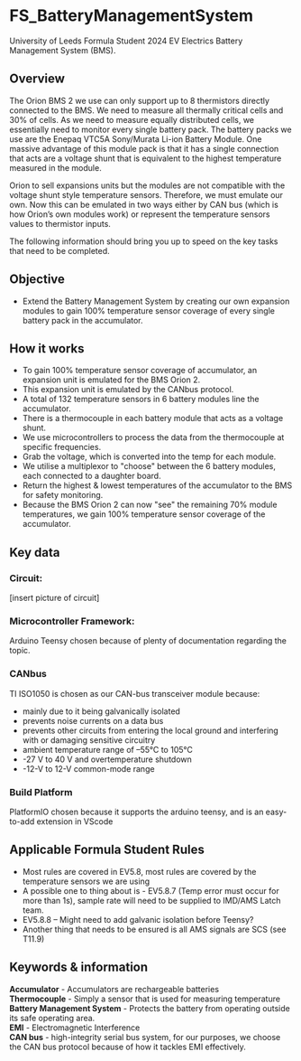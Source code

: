 # FS_BatteryManagementSystem
University of Leeds Formula Student 2024 EV Electrics Battery Management System (BMS).

## Overview
The Orion BMS 2 we use can only support up to 8 thermistors directly connected to the BMS. We need to measure all thermally critical cells and 30% of cells. As we need to measure equally distributed cells, we essentially need to monitor every single battery pack. The battery packs we use are the Enepaq VTC5A Sony/Murata Li-ion Battery Module. One massive advantage of this module pack is that it has a single connection that acts are a voltage shunt that is equivalent to the highest temperature measured in the module. 

Orion to sell expansions units but the modules are not compatible with the voltage shunt style temperature sensors. Therefore, we must emulate our own. Now this can be emulated in two ways either by CAN bus (which is how Orion’s own modules work) or represent the temperature sensors values to thermistor inputs. 

The following information should bring you up to speed on the key tasks that need to be completed.

## Objective
- Extend the Battery Management System by creating our own expansion modules to gain 100% temperature sensor coverage of every single battery pack in the accumulator.

## How it works
- To gain 100% temperature sensor coverage of accumulator, an expansion unit is emulated for the BMS Orion 2.
- This expansion unit is emulated by the CANbus protocol.
- A total of 132 temperature sensors in 6 battery modules line the accumulator.
- There is a thermocouple in each battery module that acts as a voltage shunt.
- We use microcontrollers to process the data from the thermocouple at specific frequencies.
- Grab the voltage, which is converted into the temp for each module.
- We utilise a multiplexor to "choose" between the 6 battery modules, each connected to a daughter board.
- Return the highest & lowest temperatures of the accumulator to the BMS for safety monitoring.
- Because the BMS Orion 2 can now "see" the remaining 70% module temperatures, we gain 100% temperature sensor coverage of the accumulator.

## Key data
### Circuit:
[insert picture of circuit]

### Microcontroller Framework:
Arduino Teensy chosen because of plenty of documentation regarding the topic.

### CANbus
TI ISO1050 is chosen as our CAN-bus transceiver module because:
- mainly due to it being galvanically isolated
- prevents noise currents on a data bus
- prevents other circuits from entering the local ground and interfering with or damaging sensitive circuitry
- ambient temperature range of –55°C to 105°C
- -27 V to 40 V and overtemperature shutdown
- -12-V to 12-V common-mode range 

### Build Platform
PlatformIO chosen because it supports the arduino teensy, and is an easy-to-add extension in VScode

## Applicable Formula Student Rules
-	Most rules are covered in EV5.8, most rules are covered by the temperature sensors we are using
-	A possible one to thing about is - EV5.8.7 (Temp error must occur for more than 1s), sample rate will need to be supplied to IMD/AMS Latch team.
-	EV5.8.8 – Might need to add galvanic isolation before Teensy?
-	Another thing that needs to be ensured is all AMS signals are SCS (see T11.9)

## Keywords & information
**Accumulator** - Accumulators are rechargeable batteries <br>
**Thermocouple** - Simply a sensor that is used for measuring temperature <br>
**Battery Management System** - Protects the battery from operating outside its safe operating area. <br>
**EMI** - Electromagnetic Interference <br>
**CAN bus** - high-integrity serial bus system, for our purposes, we choose the CAN bus protocol because of how it tackles EMI effectively. <br>
